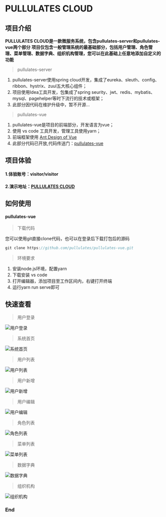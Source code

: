 # PULLULATES CLOUD

## 项目介绍

**PULLULATES CLOUD是一款微服务系统，包含pullulates-server和pullulates-vue两个部分**
**项目仅包含一般管理系统的最基础部分，包括用户管理、角色管理、菜单管理、数据字典、组织机构管理，您可以在此基础上任意地添加自定义的功能**

> pullulates-server

1. pullulates-server使用spring cloud开发，集成了eureka、sleuth、config、ribbon、hystrix、zuul五大核心组件；
2. 项目使用Idea工具开发，包集成了spring seurity、jwt、redis、mybatis、mysql、pagehelper等时下流行的技术或框架；
3. 此部分因代码在维护升级中，暂不开源...

> pullulates-vue

1. pullulates-vue是项目的前端部分，开发语言为vue；
2. 使用 vs code 工具开发，管理工具使用yarn；
3. 前端框架使用 [Ant Design of Vue](https://www.antdv.com/docs/vue/introduce-cn/ "a")
4. 此部分代码已开放,代码传送门：[pullulates-vue](https://github.com/pullulates/pullulates-vue "pullulates-vue")

## 项目体验
#### 1.体验账号：visitor/visitor
#### 2.演示地址：[PULLULATES CLOUD](http://www.pullulate.top "PULLULATES CLOUD")

## 如何使用

#### pullulates-vue

> 下载代码

您可以使用git直接clone代码，也可以在登录后下载打包后的源码
```java
git clone https://github.com/pullulates/pullulates-vue.git
```

> 环境要求

1. 安装node.js环境，配置yarn
2. 下载安装 vs code
3. 打开编辑器，添加项目至工作区间内，右键打开终端
4. 运行yarn run serve即可

## 快速查看

> 用户登录

![用户登录](https://note.youdao.com/yws/api/personal/file/WEB8e7c0aa8a246336118d99499ed755ff1?method=getImage&version=32&cstk=xT3j_Fd2)

> 系统首页

![系统首页](https://note.youdao.com/yws/api/personal/file/WEB5901a6b848a95df6657562411a5decf6?method=getImage&version=34&cstk=xT3j_Fd2 "系统首页")

> 用户列表

![用户列表](https://note.youdao.com/yws/api/personal/file/WEB4939f1b6b23de83c338e2c7be41b3e8b?method=getImage&version=17&cstk=xT3j_Fd2 "用户列表")

> 用户新增

![用户新增](https://note.youdao.com/yws/api/personal/file/WEB4f75b11c934afd479aae46039606a13d?method=getImage&version=25&cstk=xT3j_Fd2 "用户新增")

> 用户编辑

![用户编辑](https://note.youdao.com/yws/api/personal/file/WEB9160c116d693fbdbb3a353014c2def2c?method=getImage&version=18&cstk=xT3j_Fd2 "用户编辑")

> 角色列表

![角色列表](https://note.youdao.com/yws/api/personal/file/WEBc2ce0141ab82fbed6e4af9b007f56743?method=getImage&version=23&cstk=xT3j_Fd2 "角色列表")

> 菜单列表

![菜单列表](https://note.youdao.com/yws/api/personal/file/WEB30ed21293d7cbaf273ee433f085d64c9?method=getImage&version=33&cstk=xT3j_Fd2 "菜单列表")

> 数据字典

![数据字典](https://note.youdao.com/yws/api/personal/file/WEBce0349c0d3a2b90e604038e5fff2a02c?method=getImage&version=20&cstk=xT3j_Fd2 "数据字典")

> 组织机构

![组织机构](https://note.youdao.com/yws/api/personal/file/WEBd30ace7c2555783aca37d333e1b36690?method=getImage&version=24&cstk=xT3j_Fd2 "组织机构")

### End